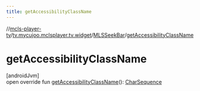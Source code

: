 ```yaml
---
title: getAccessibilityClassName
---
```

//[mcls-player-tv](../../../index.html)/[tv.mycujoo.mclsplayer.tv.widget](../index.html)/[MLSSeekBar](index.html)/[getAccessibilityClassName](get-accessibility-class-name.html)



# getAccessibilityClassName



[androidJvm]\
open override fun [getAccessibilityClassName](get-accessibility-class-name.html)(): [CharSequence](https://kotlinlang.org/api/latest/jvm/stdlib/kotlin/-char-sequence/index.html)




